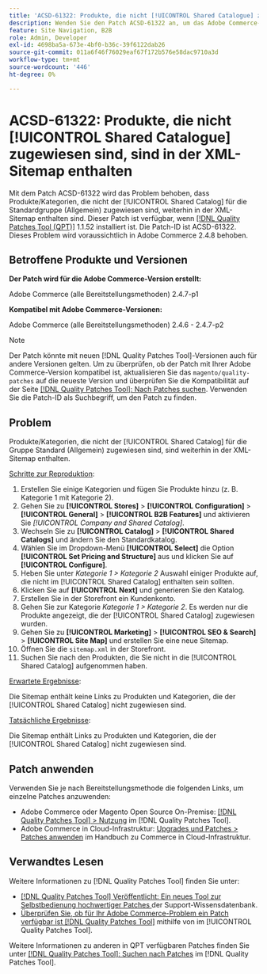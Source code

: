 ```yaml
---
title: 'ACSD-61322: Produkte, die nicht [!UICONTROL Shared Catalogue] zugewiesen sind, sind in der XML-Sitemap enthalten'
description: Wenden Sie den Patch ACSD-61322 an, um das Adobe Commerce-Problem zu beheben, bei dem Produkte/Kategorien, die nicht der [!UICONTROL Shared Catalog] für die Standardgruppe (Allgemein) zugewiesen sind, weiterhin in der XML-Sitemap enthalten sind.
feature: Site Navigation, B2B
role: Admin, Developer
exl-id: 4698ba5a-673e-4bf0-b36c-39f6122dab26
source-git-commit: 011a6f46f76029eaf67f172b576e58dac9710a3d
workflow-type: tm+mt
source-wordcount: '446'
ht-degree: 0%

---
```


# ACSD-61322: Produkte, die nicht [!UICONTROL Shared Catalogue] zugewiesen sind, sind in der XML-Sitemap enthalten

Mit dem Patch ACSD-61322 wird das Problem behoben, dass Produkte/Kategorien, die nicht der [!UICONTROL Shared Catalog] für die Standardgruppe (Allgemein) zugewiesen sind, weiterhin in der XML-Sitemap enthalten sind. Dieser Patch ist verfügbar, wenn [[!DNL Quality Patches Tool (QPT)]](https://experienceleague.adobe.com/de/docs/commerce-operations/tools/quality-patches-tool/quality-patches-tool-to-self-serve-quality-patches) 1.1.52 installiert ist. Die Patch-ID ist ACSD-61322. Dieses Problem wird voraussichtlich in Adobe Commerce 2.4.8 behoben.

## Betroffene Produkte und Versionen

**Der Patch wird für die Adobe Commerce-Version erstellt:**

Adobe Commerce (alle Bereitstellungsmethoden) 2.4.7-p1

**Kompatibel mit Adobe Commerce-Versionen:**

Adobe Commerce (alle Bereitstellungsmethoden) 2.4.6 - 2.4.7-p2

>[!NOTE]
>
>Der Patch könnte mit neuen [!DNL Quality Patches Tool]-Versionen auch für andere Versionen gelten. Um zu überprüfen, ob der Patch mit Ihrer Adobe Commerce-Version kompatibel ist, aktualisieren Sie das `magento/quality-patches` auf die neueste Version und überprüfen Sie die Kompatibilität auf der Seite [[!DNL Quality Patches Tool]: Nach Patches suchen](https://experienceleague.adobe.com/tools/commerce-quality-patches/index.html?lang=de). Verwenden Sie die Patch-ID als Suchbegriff, um den Patch zu finden.

## Problem

Produkte/Kategorien, die nicht der [!UICONTROL Shared Catalog] für die Gruppe Standard (Allgemein) zugewiesen sind, sind weiterhin in der XML-Sitemap enthalten.

<u>Schritte zur Reproduktion</u>:

1. Erstellen Sie einige Kategorien und fügen Sie Produkte hinzu (z. B. Kategorie 1 mit Kategorie 2).
1. Gehen Sie zu **[!UICONTROL Stores]** > **[!UICONTROL Configuration]** > **[!UICONTROL General]** > **[!UICONTROL B2B Features]** und aktivieren Sie *[!UICONTROL Company and Shared Catalog]*.
1. Wechseln Sie zu **[!UICONTROL Catalog]** > **[!UICONTROL Shared Catalogs]** und ändern Sie den Standardkatalog.
1. Wählen Sie im Dropdown-Menü **[!UICONTROL Select]** die Option **[!UICONTROL Set Pricing and Structure]** aus und klicken Sie auf **[!UICONTROL Configure]**.
1. Heben Sie unter *Kategorie 1 > Kategorie 2* Auswahl einiger Produkte auf, die nicht im [!UICONTROL Shared Catalog] enthalten sein sollten.
1. Klicken Sie auf **[!UICONTROL Next]** und generieren Sie den Katalog.
1. Erstellen Sie in der Storefront ein Kundenkonto.
1. Gehen Sie zur Kategorie *Kategorie 1 > Kategorie 2*. Es werden nur die Produkte angezeigt, die der [!UICONTROL Shared Catalog] zugewiesen wurden.
1. Gehen Sie zu **[!UICONTROL Marketing]** > **[!UICONTROL SEO & Search]** > **[!UICONTROL Site Map]** und erstellen Sie eine neue Sitemap.
1. Öffnen Sie die `sitemap.xml` in der Storefront.
1. Suchen Sie nach den Produkten, die Sie nicht in die [!UICONTROL Shared Catalog] aufgenommen haben.

<u>Erwartete Ergebnisse</u>:

Die Sitemap enthält keine Links zu Produkten und Kategorien, die der [!UICONTROL Shared Catalog] nicht zugewiesen sind.

<u>Tatsächliche Ergebnisse</u>:

Die Sitemap enthält Links zu Produkten und Kategorien, die der [!UICONTROL Shared Catalog] nicht zugewiesen sind.

## Patch anwenden

Verwenden Sie je nach Bereitstellungsmethode die folgenden Links, um einzelne Patches anzuwenden:

* Adobe Commerce oder Magento Open Source On-Premise: [[!DNL Quality Patches Tool] > Nutzung](/help/tools/quality-patches-tool/usage.md) im [!DNL Quality Patches Tool].
* Adobe Commerce in Cloud-Infrastruktur: [Upgrades und Patches > Patches anwenden](https://experienceleague.adobe.com/docs/commerce-cloud-service/user-guide/develop/upgrade/apply-patches.html?lang=de) im Handbuch zu Commerce in Cloud-Infrastruktur.

## Verwandtes Lesen

Weitere Informationen zu [!DNL Quality Patches Tool] finden Sie unter:

* [[!DNL Quality Patches Tool] Veröffentlicht: Ein neues Tool zur Selbstbedienung hochwertiger Patches ](https://experienceleague.adobe.com/de/docs/commerce-operations/tools/quality-patches-tool/quality-patches-tool-to-self-serve-quality-patches) der Support-Wissensdatenbank.
* [Überprüfen Sie, ob für Ihr Adobe Commerce-Problem ein Patch verfügbar ist [!DNL Quality Patches Tool]](/help/tools/quality-patches-tool/patches-available-in-qpt/check-patch-for-magento-issue-with-magento-quality-patches.md) mithilfe von im [!UICONTROL Quality Patches Tool].


Weitere Informationen zu anderen in QPT verfügbaren Patches finden Sie unter [[!DNL Quality Patches Tool]: Suchen nach Patches](https://experienceleague.adobe.com/tools/commerce-quality-patches/index.html?lang=de) im [!DNL Quality Patches Tool].
